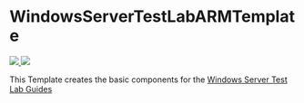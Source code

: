 # WindowsServerTestLabARMTemplate


<a href="https://portal.azure.com/#create/Microsoft.Template/uri/https3A%2F%2Fraw.githubusercontent.com%2Feldanielo%2FWindowsServerTestLabARMTemplate%2Fmaster%2Fazuredeploy.josn" target="_blank">
    <img src="http://azuredeploy.net/deploybutton.png"/>
</a>

<a href="https://raw.githubusercontent.com/eldanielo/WindowsServerTestLabARMTemplate/master/azuredeploy.josn" target="_blank">
  <img src="http://armviz.io/visualizebutton.png"/>
</a>

This Template creates the basic components for the <a href="http://social.technet.microsoft.com/wiki/contents/articles/7807.windows-server-2012-test-lab-guides.aspx">Windows Server Test Lab Guides</a>

